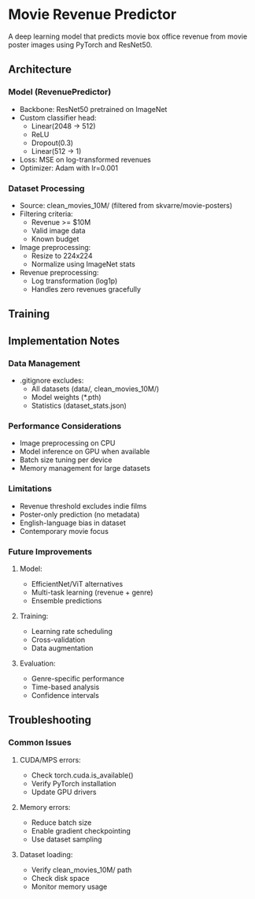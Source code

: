 # Movie Revenue Predictor

A deep learning model that predicts movie box office revenue from movie poster images using PyTorch and ResNet50.

## Architecture

### Model (RevenuePredictor)
- Backbone: ResNet50 pretrained on ImageNet
- Custom classifier head:
  - Linear(2048 → 512)
  - ReLU
  - Dropout(0.3)
  - Linear(512 → 1)
- Loss: MSE on log-transformed revenues
- Optimizer: Adam with lr=0.001

### Dataset Processing
- Source: clean_movies_10M/ (filtered from skvarre/movie-posters)
- Filtering criteria:
  - Revenue >= $10M
  - Valid image data
  - Known budget
- Image preprocessing:
  - Resize to 224x224
  - Normalize using ImageNet stats
- Revenue preprocessing:
  - Log transformation (log1p)
  - Handles zero revenues gracefully

## Training

## Implementation Notes

### Data Management
- .gitignore excludes:
  - All datasets (data/, clean_movies_10M/)
  - Model weights (*.pth)
  - Statistics (dataset_stats.json)

### Performance Considerations
- Image preprocessing on CPU
- Model inference on GPU when available
- Batch size tuning per device
- Memory management for large datasets

### Limitations
- Revenue threshold excludes indie films
- Poster-only prediction (no metadata)
- English-language bias in dataset
- Contemporary movie focus

### Future Improvements
1. Model:
   - EfficientNet/ViT alternatives
   - Multi-task learning (revenue + genre)
   - Ensemble predictions

2. Training:
   - Learning rate scheduling
   - Cross-validation
   - Data augmentation

3. Evaluation:
   - Genre-specific performance
   - Time-based analysis
   - Confidence intervals

## Troubleshooting

### Common Issues
1. CUDA/MPS errors:
   - Check torch.cuda.is_available()
   - Verify PyTorch installation
   - Update GPU drivers

2. Memory errors:
   - Reduce batch size
   - Enable gradient checkpointing
   - Use dataset sampling

3. Dataset loading:
   - Verify clean_movies_10M/ path
   - Check disk space
   - Monitor memory usage
